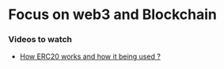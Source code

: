 # Focus on web3 and Blockchain 

### Videos to watch 

- [How ERC20 works and how it being used ? ](https://youtu.be/cqZhNzZoMh8)
